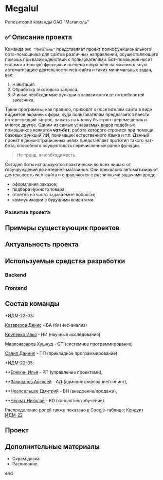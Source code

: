 # Megalul
Репозиторий команды ОАО "Мегалюль"
## :white_check_mark: Описание проекта

Команда `ОАО "Мегалюль"` представляет проект полнофункционального бота-помощника для сайтов различных направлений, осуществляющего помощь при
взаимодействии с пользователями. Бот-помощник носит вспомогательную функцию и всецело направлен на максимальную автоматизацию деятельности web-сайта и
таких минимальных задач, как:
1. Навигация.
2. Обработка текстового запроса.
3. И иные необходимые функции в зависимости от потребностей заказчика.

Такие программы, как правило, приходят к посетителям сайта в виде виджетов экранных форм, куда пользователям предлагается ввести интересующий запрос, нажать на кнопку
быстрого перемещения и многое другое. Одним из самых узнаваемых видов подобных помощников является ***чат-бот***, работа которого строится при помощи базовых функций
ИИ, понимации естественного языка и т.п. Данный проект в демонстрационных целях представляет прототип такого чат-бота, способного осуществлять перечисленные ранее функции.

> Не тренд, а необходимость.

Сегодня боты используются практически во всех нишах: от госучруждений до интернет-магазинов. Они прекрасно автоматизируют деятельность web-сайта и справляются с различными задачами вроде:
* оформления заказов;
* подбора нужного товара;
* ответов на часто задаваемые вопросы;
* коммуникации с будущими клиентами.

### Развитие проекта
## Примеры существующих проектов
## Актуальность проекта
## Используемые средства разработки
### Backend
### Frontend
## Состав команды
*ИДМ-22-03:

[Козарезов Денис](https://github.com/DenisKozarezov) - БА (бизнес-анализ)

[Крупенко Илья](https://github.com/Kolyamba2007) - НИ (научные исследования)

[Мавлоназаров Хушнуд](https://github.com/Raime-34) - СП (системное программирование)

[Салип Даниил](https://github.com/Welpodron) - ПП (прикладное программирование)

*ИДМ-22-05:

**[Еремин Илья](https://github.com/lulu2kan) - РП (управление проектами),

**[Заливалов Алексей](https://github.com/AlekseyGitPub) - АД (администрирование/тюнинг),

**[Новосельцев Дмитрий](https://github.com/SuperEjik) - ВН (внедрение/продажи),

**[Чернат Николай](https://github.com/DivineLoggika) - КО (консалтинг/обучение).


Распределение ролей также показано в Google-таблице: [Кондуит ИДМ-22](https://docs.google.com/spreadsheets/d/1ypxgDUpNsaAK5PH90dTfGKdtDnWaeEDWfupEbDokN6A/edit#gid=1891559469)
## Проект
## Дополнительные материалы
* Скрам доска
* Расписание

end
